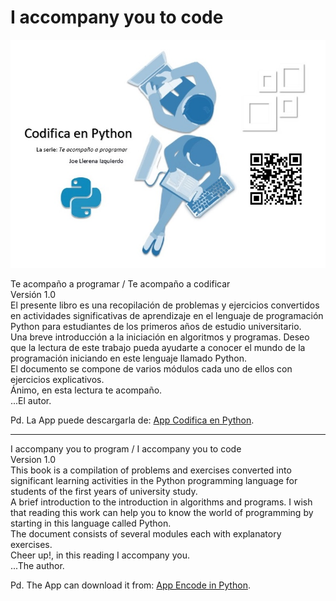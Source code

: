 # I accompany you to code
![Imagen](https://github.com/joellerena/I_accompany_you_to_code/blob/master/images/cep.jpg)

Te acompaño a programar / Te acompaño a codificar <br>
Versión 1.0<br>
El presente libro es una recopilación de problemas y ejercicios convertidos en actividades significativas de aprendizaje en el lenguaje de programación Python para estudiantes de los primeros años de estudio universitario.<br>
Una breve introducción a la iniciación en algoritmos y programas. Deseo que la lectura de este trabajo pueda ayudarte a conocer el mundo de la programación iniciando en este lenguaje llamado Python.<br>
El documento se compone de varios módulos cada uno de ellos con ejercicios explicativos.<br>
Ánimo, en esta lectura te acompaño.<br>
...El autor.

Pd. La App puede descargarla de: 
<a href="http://bit.ly/Cepv1" target="_blank">App Codifica en Python</a>.

*************************************

I accompany you to program / I accompany you to code<br>
Version 1.0<br>
This book is a compilation of problems and exercises converted into significant learning activities in the Python programming language for students of the first years of university study.<br>
A brief introduction to the introduction in algorithms and programs. I wish that reading this work can help you to know the world of programming by starting in this language called Python.<br>
The document consists of several modules each with explanatory exercises.<br>
Cheer up!, in this reading I accompany you.<br>
...The author.

Pd. The App can download it from: 
<a href="http://bit.ly/Cepv1" target="_blank">App Encode in Python</a>.
